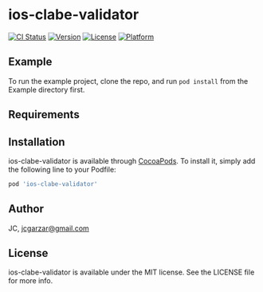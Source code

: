 # ios-clabe-validator

[![CI Status](https://img.shields.io/travis/Juan/ios-clabe-validator.svg?style=flat)](https://travis-ci.org/Juan/ios-clabe-validator)
[![Version](https://img.shields.io/cocoapods/v/ios-clabe-validator.svg?style=flat)](https://cocoapods.org/pods/ios-clabe-validator)
[![License](https://img.shields.io/cocoapods/l/ios-clabe-validator.svg?style=flat)](https://cocoapods.org/pods/ios-clabe-validator)
[![Platform](https://img.shields.io/cocoapods/p/ios-clabe-validator.svg?style=flat)](https://cocoapods.org/pods/ios-clabe-validator)

## Example

To run the example project, clone the repo, and run `pod install` from the Example directory first.

## Requirements

## Installation

ios-clabe-validator is available through [CocoaPods](https://cocoapods.org). To install
it, simply add the following line to your Podfile:

```ruby
pod 'ios-clabe-validator'
```

## Author

JC, jcgarzar@gmail.com

## License

ios-clabe-validator is available under the MIT license. See the LICENSE file for more info.

